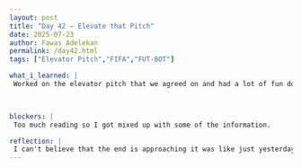 ```yaml
---
layout: post
title: "Day 42 – Elevate that Pitch"
date: 2025-07-23
author: Fawas Adelekan
permalink: /day42.html
tags: ["Elevator Pitch","FIFA","FUT-BOT"]

what_i_learned: |
 Worked on the elevator pitch that we agreed on and had a lot of fun doing. Putting effort instead of being boring made it fun and interactive to do and hopefully the pitch comes out good. Contiued to put some effort into the literature review as we developed our findings more than just the topic itself and were able to put our method we produced to use. Analyzing the shortcomings and what we learned from it has been helpful and further more the project is strengthed in that aspect. 

 

blockers: |
 Too much reading so I got mixed up with some of the information.

reflection: |
 I can't believe that the end is approaching it was like just yesterday we're introducing ourselves to each other and now we're finally finishing up. The elevator pitch was really one of the highlights while making the project which was shown to be very impressive getting into the fold. Not only that it's getting me more relaxed when it comes to being on camera and authenically presenting what you're working on. Overall this day was fun and productive considering we killed two birds with one stone. 
---
```

